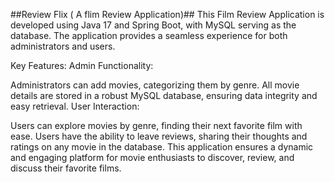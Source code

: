 ##Review Flix ( A flim Review Application)##
This Film Review Application is developed using Java 17 and Spring Boot, with MySQL serving as the database. The application provides a seamless experience for both administrators and users.

Key Features:
Admin Functionality:

Administrators can add movies, categorizing them by genre.
All movie details are stored in a robust MySQL database, ensuring data integrity and easy retrieval.
User Interaction:

Users can explore movies by genre, finding their next favorite film with ease.
Users have the ability to leave reviews, sharing their thoughts and ratings on any movie in the database.
This application ensures a dynamic and engaging platform for movie enthusiasts to discover, review, and discuss their favorite films.
